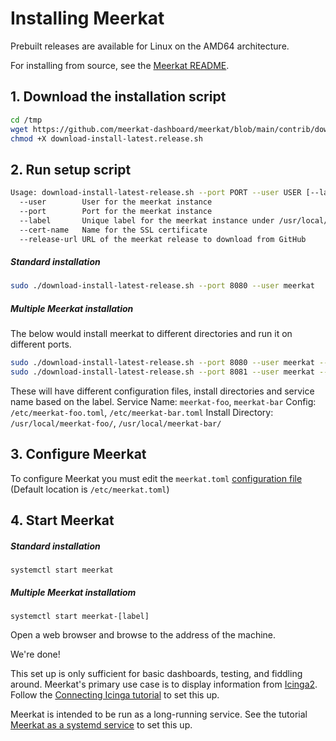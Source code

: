 # Installing Meerkat

Prebuilt releases are available for Linux on the AMD64 architecture.

For installing from source, see the [Meerkat README](https://github.com/meerkat-dashboard/meerkat).

## 1. Download the installation script

```sh
cd /tmp
wget https://github.com/meerkat-dashboard/meerkat/blob/main/contrib/download-install-latest-release.sh
chmod +X download-install-latest.release.sh
```

## 2. Run setup script

```sh
Usage: download-install-latest-release.sh --port PORT --user USER [--label LABEL] [--cert-name CERT_NAME] [--release-url RELEASE_URL]
  --user        User for the meerkat instance
  --port        Port for the meerkat instance
  --label       Unique label for the meerkat instance under /usr/local/meerkat
  --cert-name   Name for the SSL certificate
  --release-url URL of the meerkat release to download from GitHub
```
##### Standard installation
```sh
sudo ./download-install-latest-release.sh --port 8080 --user meerkat
```

##### Multiple Meerkat installation
The below would install meerkat to different directories and run it on different ports.
```sh
sudo ./download-install-latest-release.sh --port 8080 --user meerkat --label foo
sudo ./download-install-latest-release.sh --port 8081 --user meerkat --label bar
```
These will have different configuration files, install directories and service name based on the label.
Service Name: `meerkat-foo`, `meerkat-bar`
Config: `/etc/meerkat-foo.toml`, `/etc/meerkat-bar.toml`
Install Directory: `/usr/local/meerkat-foo/`, `/usr/local/meerkat-bar/`

## 3. Configure Meerkat
To configure Meerkat you must edit the `meerkat.toml` [configuration file](configuration) (Default location is `/etc/meerkat.toml`)

## 4. Start Meerkat

##### Standard installation
```
systemctl start meerkat
```
##### Multiple Meerkat installatiom
```
systemctl start meerkat-[label]
```

Open a web browser and browse to the address of the machine.

We're done!

This set up is only sufficient for basic dashboards, testing, and fiddling around.
Meerkat's primary use case is to display information from [Icinga2](https://icinga.com).
Follow the [Connecting Icinga tutorial](tutorial/connect-icinga) to set this up.

Meerkat is intended to be run as a long-running service.
See the tutorial [Meerkat as a systemd service](tutorial/systemd) to set this up.
